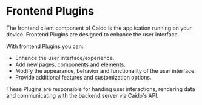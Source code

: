 # Frontend Plugins

The frontend client component of Caido is the application running on your device. Frontend Plugins are designed to enhance the user interface.

With frontend Plugins you can:

- Enhance the user interface/experience.
- Add new pages, components and elements.
- Modify the appearance, behavior and functionality of the user interface.
- Provide additional features and customization options.

These Plugins are responsible for handing user interactions, rendering data and communicating with the backend server via Caido's API.
